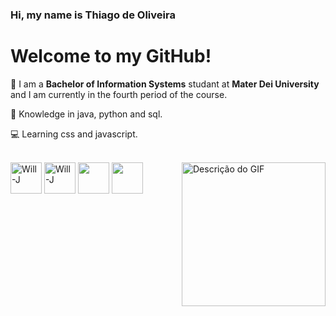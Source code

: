 ### Hi, my name is Thiago de Oliveira 

# Welcome to my GitHub!

👋  I am a **Bachelor of Information Systems** studant at **Mater Dei University** and I am currently in the fourth period of the course.

🧠  Knowledge in java, python and sql.

💻  Learning css and javascript.



<div style="display: inline_block"><br>
  <img align="center" alt="Will-J" height="50" width="50" src=https://raw.githubusercontent.com/jmnote/z-icons/master/svg/java.svg>
  <img align="center" alt="Will-J" height="50" width="50" src="https://raw.githubusercontent.com/jmnote/z-icons/master/svg/git.svg">
  <img align="center" lt="Will-C" height="50" width="50"src="https://upload.wikimedia.org/wikipedia/commons/thumb/0/0a/Python.svg/640px-Python.svg.png" >
  <img align="center" lt="Will-C" height="50" width="50"src="https://assets.coingecko.com/coins/images/1/large/bitcoin.png?1696501400">

  <img align="right" src="https://mir-s3-cdn-cf.behance.net/project_modules/hd/5eeea355389655.59822ff824b72.gif" alt="Descrição do GIF" width="230" style="max-width: 100%;">


</div>



##













